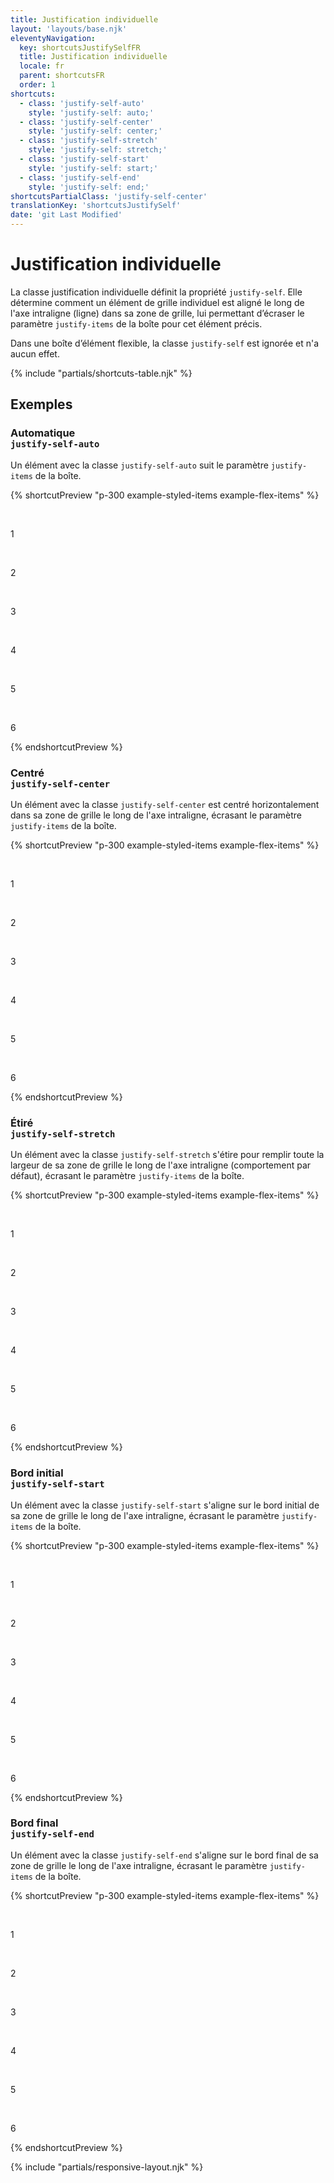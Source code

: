 ```yaml
---
title: Justification individuelle
layout: 'layouts/base.njk'
eleventyNavigation:
  key: shortcutsJustifySelfFR
  title: Justification individuelle
  locale: fr
  parent: shortcutsFR
  order: 1
shortcuts:
  - class: 'justify-self-auto'
    style: 'justify-self: auto;'
  - class: 'justify-self-center'
    style: 'justify-self: center;'
  - class: 'justify-self-stretch'
    style: 'justify-self: stretch;'
  - class: 'justify-self-start'
    style: 'justify-self: start;'
  - class: 'justify-self-end'
    style: 'justify-self: end;'
shortcutsPartialClass: 'justify-self-center'
translationKey: 'shortcutsJustifySelf'
date: 'git Last Modified'
---
```


# Justification individuelle

La classe justification individuelle définit la propriété `justify-self`. Elle détermine comment un élément de grille individuel est aligné le long de l'axe intraligne (ligne) dans sa zone de grille, lui permettant d’écraser le paramètre `justify-items` de la boîte pour cet élément précis.

<gcds-notice type="info" notice-title-tag="h2" notice-title="Ce paramètre n’a aucun effet dans les boîtes d’éléments flexibles">
  <gcds-text>Dans une boîte d’élément flexible, la classe <code>justify-self</code> est ignorée et n'a aucun effet.</gcds-text>
</gcds-notice>

{% include "partials/shortcuts-table.njk" %}

## Exemples

### Automatique<br/>`justify-self-auto`

Un élément avec la classe `justify-self-auto` suit le paramètre `justify-items` de la boîte.

{% shortcutPreview "p-300 example-styled-items example-flex-items" %}

<div class="d-grid grid-cols-3 gap-300 justify-items-stretch">
  <p>1</p>
  <p class="justify-self-auto">2</p>
  <p>3</p>
  <p>4</p>
  <p>5</p>
  <p>6</p>
</div>
{% endshortcutPreview %}

### Centré<br/>`justify-self-center`

Un élément avec la classe `justify-self-center` est centré horizontalement dans sa zone de grille le long de l'axe intraligne, écrasant le paramètre `justify-items` de la boîte.

{% shortcutPreview "p-300 example-styled-items example-flex-items" %}

<div class="d-grid grid-cols-3 gap-300 justify-items-stretch">
  <p>1</p>
  <p class="justify-self-center">2</p>
  <p>3</p>
  <p>4</p>
  <p>5</p>
  <p>6</p>
</div>
{% endshortcutPreview %}

### Étiré<br/>`justify-self-stretch`

Un élément avec la classe `justify-self-stretch` s'étire pour remplir toute la largeur de sa zone de grille le long de l'axe intraligne (comportement par défaut), écrasant le paramètre `justify-items` de la boîte.

{% shortcutPreview "p-300 example-styled-items example-flex-items" %}

<div class="d-grid grid-cols-3 gap-300 justify-items-start">
  <p>1</p>
  <p class="justify-self-stretch">2</p>
  <p>3</p>
  <p>4</p>
  <p>5</p>
  <p>6</p>
</div>
{% endshortcutPreview %}

### Bord initial<br/>`justify-self-start`

Un élément avec la classe `justify-self-start` s'aligne sur le bord initial de sa zone de grille le long de l'axe intraligne, écrasant le paramètre `justify-items` de la boîte.

{% shortcutPreview "p-300 example-styled-items example-flex-items" %}

<div class="d-grid grid-cols-3 gap-300 justify-items-stretch">
  <p>1</p>
  <p class="justify-self-start">2</p>
  <p>3</p>
  <p>4</p>
  <p>5</p>
  <p>6</p>
</div>
{% endshortcutPreview %}

### Bord final<br/>`justify-self-end`

Un élément avec la classe `justify-self-end` s'aligne sur le bord final de sa zone de grille le long de l'axe intraligne, écrasant le paramètre `justify-items` de la boîte.

{% shortcutPreview "p-300 example-styled-items example-flex-items" %}

<div class="d-grid grid-cols-3 gap-300 justify-items-stretch">
  <p>1</p>
  <p class="justify-self-end">2</p>
  <p>3</p>
  <p>4</p>
  <p>5</p>
  <p>6</p>
</div>
{% endshortcutPreview %}

{% include "partials/responsive-layout.njk" %}
